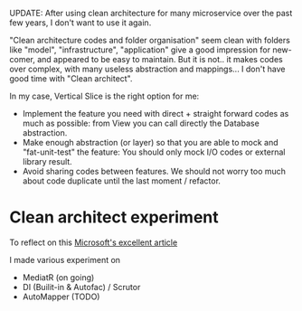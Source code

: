 
UPDATE: After using clean architecture for many microservice over the past few years, I don't want to use it again.

"Clean architecture codes and folder organisation" seem clean with folders like "model", "infrastructure", "application" give a good impression for new-comer, and appeared to be easy to maintain.
But it is not.. it makes codes over complex, with many useless abstraction and mappings... I don't have good time with "Clean architect". 

In my case, Vertical Slice is the right option for me:

* Implement the feature you need with direct + straight forward codes as much as possible: from View you can call directly the Database abstraction.
* Make enough abstraction (or layer) so that you are able to mock and "fat-unit-test" the feature: You should only mock I/O codes or external library result.
* Avoid sharing codes between features. We should not worry too much about code duplicate until the last moment / refactor.

# Clean architect experiment

To reflect on this [Microsoft's excellent article](https://docs.microsoft.com/en-us/dotnet/architecture/microservices/microservice-ddd-cqrs-patterns/microservice-application-layer-implementation-web-api)

I made various experiment on 

* MediatR (on going)
* DI (Builit-in & Autofac) / Scrutor
* AutoMapper (TODO)
